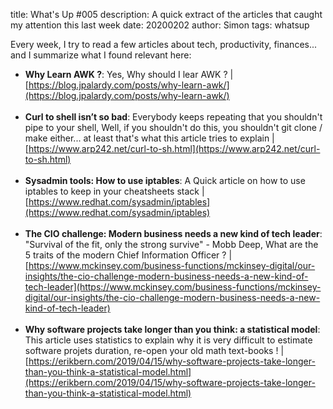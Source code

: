 title: What's Up #005
description: A quick extract of the articles that caught my attention this last week
date: 20200202
author: Simon
tags: whatsup

Every week, I try to read a few articles about tech, productivity, finances... and I summarize what I found relevant here:

* __Why Learn AWK ?__: Yes, Why should I lear AWK ? | [https://blog.jpalardy.com/posts/why-learn-awk/](https://blog.jpalardy.com/posts/why-learn-awk/)
<br></br>
* __Curl to shell isn’t so bad__: Everybody keeps repeating that you shouldn't pipe to your shell, Well, if you shouldn't do this, you shouldn't git clone / make either... at least that's what this article tries to explain | [https://www.arp242.net/curl-to-sh.html](https://www.arp242.net/curl-to-sh.html)
<br></br>
* __Sysadmin tools: How to use iptables__: A Quick article on how to use iptables to keep in your cheatsheets stack | [https://www.redhat.com/sysadmin/iptables](https://www.redhat.com/sysadmin/iptables)
<br></br>
* __The CIO challenge: Modern business needs a new kind of tech leader__: "Survival of the fit, only the strong survive" - Mobb Deep, What are the 5 traits of the modern Chief Information Officer ? | [https://www.mckinsey.com/business-functions/mckinsey-digital/our-insights/the-cio-challenge-modern-business-needs-a-new-kind-of-tech-leader](https://www.mckinsey.com/business-functions/mckinsey-digital/our-insights/the-cio-challenge-modern-business-needs-a-new-kind-of-tech-leader)
<br></br>
* __Why software projects take longer than you think: a statistical model__: This article uses statistics to explain why it is very difficult to estimate software projets duration, re-open your old math text-books ! | [https://erikbern.com/2019/04/15/why-software-projects-take-longer-than-you-think-a-statistical-model.html](https://erikbern.com/2019/04/15/why-software-projects-take-longer-than-you-think-a-statistical-model.html)
